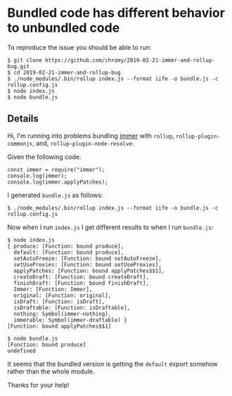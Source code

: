 Bundled code has different behavior to unbundled code
=====================================================

To reproduce the issue you should be able to run:


```
$ git clone https://github.com/chromy/2019-02-21-immer-and-rollup-bug.git
$ cd 2019-02-21-immer-and-rollup-bug
$ ./node_modules/.bin/rollup index.js --format iife -o bundle.js -c rollup.config.js
$ node index.js
$ node bundle.js
```

## Details

Hi, I'm running into problems bundling
[immer](https://github.com/mweststrate/immer)
with `rollup`, `rollup-plugin-commonjs`, and, `rollup-plugin-node-resolve`.

Given the following code:

```
const immer = require("immer");
console.log(immer);
console.log(immer.applyPatches);
```

I generated `bundle.js` as follows:


```
$ ./node_modules/.bin/rollup index.js --format iife -o bundle.js -c rollup.config.js
```

Now when I run `index.js` I get different results to when I run `bundle.js`:

```
$ node index.js
{ produce: [Function: bound produce],
  default: [Function: bound produce],
  setAutoFreeze: [Function: bound setAutoFreeze],
  setUseProxies: [Function: bound setUseProxies],
  applyPatches: [Function: bound applyPatches$$1],
  createDraft: [Function: bound createDraft],
  finishDraft: [Function: bound finishDraft],
  Immer: [Function: Immer],
  original: [Function: original],
  isDraft: [Function: isDraft],
  isDraftable: [Function: isDraftable],
  nothing: Symbol(immer-nothing),
  immerable: Symbol(immer-draftable) }
[Function: bound applyPatches$$1]
```

```
$ node bundle.js
[Function: bound produce]
undefined
```

It seems that the bundled version is getting the `default` export somehow rather
than the whole module.


Thanks for your help!
